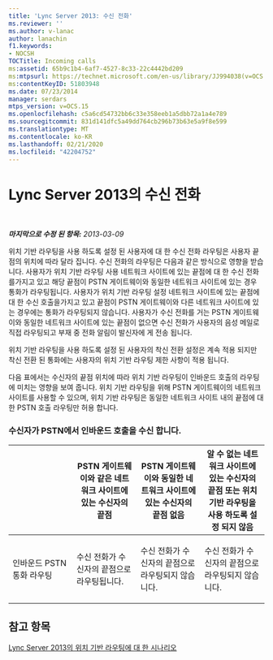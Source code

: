 ```yaml
---
title: 'Lync Server 2013: 수신 전화'
ms.reviewer: ''
ms.author: v-lanac
author: lanachin
f1.keywords:
- NOCSH
TOCTitle: Incoming calls
ms:assetid: 65b9c1b4-6af7-4527-8c33-22c4442bd209
ms:mtpsurl: https://technet.microsoft.com/en-us/library/JJ994038(v=OCS.15)
ms:contentKeyID: 51803948
ms.date: 07/23/2014
manager: serdars
mtps_version: v=OCS.15
ms.openlocfilehash: c5a6cd54732bb6c33e358eeb1a5dbb72a1a4e789
ms.sourcegitcommit: 831d141dfc5a49dd764cb296b73b63e5a9f8e599
ms.translationtype: MT
ms.contentlocale: ko-KR
ms.lasthandoff: 02/21/2020
ms.locfileid: "42204752"
---
```

<div data-xmlns="http://www.w3.org/1999/xhtml">

<div class="topic" data-xmlns="http://www.w3.org/1999/xhtml" data-msxsl="urn:schemas-microsoft-com:xslt" data-cs="https://msdn.microsoft.com/">

<div data-asp="https://msdn2.microsoft.com/asp">

# <a name="incoming-calls-in-lync-server-2013"></a>Lync Server 2013의 수신 전화

</div>

<div id="mainSection">

<div id="mainBody">

<span> </span>

_**마지막으로 수정 된 항목:** 2013-03-09_

위치 기반 라우팅을 사용 하도록 설정 된 사용자에 대 한 수신 전화 라우팅은 사용자 끝점의 위치에 따라 달라 집니다. 수신 전화의 라우팅은 다음과 같은 방식으로 영향을 받습니다. 사용자가 위치 기반 라우팅 사용 네트워크 사이트에 있는 끝점에 대 한 수신 전화를가지고 있고 해당 끝점이 PSTN 게이트웨이와 동일한 네트워크 사이트에 있는 경우 통화가 라우팅됩니다. 사용자가 위치 기반 라우팅 설정 네트워크 사이트에 있는 끝점에 대 한 수신 호출을가지고 있고 끝점이 PSTN 게이트웨이와 다른 네트워크 사이트에 있는 경우에는 통화가 라우팅되지 않습니다. 사용자가 수신 전화를 거는 PSTN 게이트웨이와 동일한 네트워크 사이트에 있는 끝점이 없으면 수신 전화가 사용자의 음성 메일로 직접 라우팅되고 부재 중 전화 알림이 발신자에 게 전송 됩니다.

위치 기반 라우팅을 사용 하도록 설정 된 사용자의 착신 전환 설정은 계속 적용 되지만 착신 전환 된 통화에는 사용자의 위치 기반 라우팅 제한 사항이 적용 됩니다.

다음 표에서는 수신자의 끝점 위치에 따라 위치 기반 라우팅이 인바운드 호출의 라우팅에 미치는 영향을 보여 줍니다. 위치 기반 라우팅을 위해 PSTN 게이트웨이의 네트워크 사이트를 사용할 수 있으며, 위치 기반 라우팅은 동일한 네트워크 사이트 내의 끝점에 대 한 PSTN 호출 라우팅만 허용 합니다.

### <a name="callee-receiving-an-inbound-call-from-the-pstn"></a>수신자가 PSTN에서 인바운드 호출을 수신 합니다.

<table>
<colgroup>
<col style="width: 25%" />
<col style="width: 25%" />
<col style="width: 25%" />
<col style="width: 25%" />
</colgroup>
<thead>
<tr class="header">
<th></th>
<th>PSTN 게이트웨이와 같은 네트워크 사이트에 있는 수신자의 끝점</th>
<th>PSTN 게이트웨이와 동일한 네트워크 사이트에 있는 수신자의 끝점 없음</th>
<th>알 수 없는 네트워크 사이트에 있는 수신자의 끝점 또는 위치 기반 라우팅을 사용 하도록 설정 되지 않음</th>
</tr>
</thead>
<tbody>
<tr class="odd">
<td><p>인바운드 PSTN 통화 라우팅</p></td>
<td><p>수신 전화가 수신자의 끝점으로 라우팅됩니다.</p></td>
<td><p>수신 전화가 수신자의 끝점으로 라우팅되지 않습니다.</p></td>
<td><p>수신 전화가 수신자의 끝점으로 라우팅되지 않습니다.</p></td>
</tr>
</tbody>
</table>

  

<div>

## <a name="see-also"></a>참고 항목


[Lync Server 2013의 위치 기반 라우팅에 대 한 시나리오](lync-server-2013-scenarios-for-location-based-routing.md)  
  

</div>

</div>

<span> </span>

</div>

</div>

</div>

